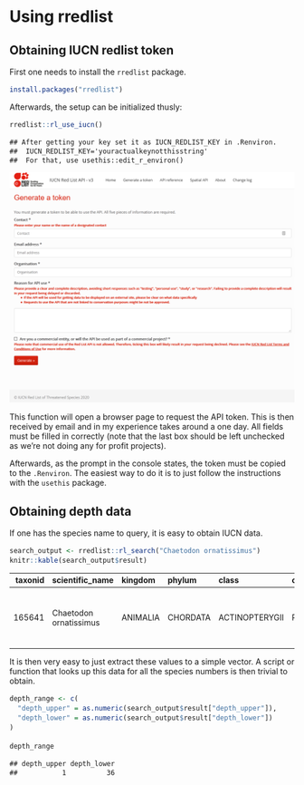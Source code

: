 Using rredlist
================

## Obtaining IUCN redlist token

First one needs to install the `rredlist` package.

``` r
install.packages("rredlist")
```

Afterwards, the setup can be initialized thusly:

``` r
rredlist::rl_use_iucn()
```

    ## After getting your key set it as IUCN_REDLIST_KEY in .Renviron.
    ##  IUCN_REDLIST_KEY='youractualkeynotthisstring'
    ##  For that, use usethis::edit_r_environ()

![api token webpage](pics/iucn_token.PNG)

This function will open a browser page to request the API token. This is
then received by email and in my experience takes around a one day. All
fields must be filled in correctly (note that the last box should be
left unchecked as we’re not doing any for profit projects).

Afterwards, as the prompt in the console states, the token must be
copied to the `.Renviron`. The easiest way to do it is to just follow
the instructions with the `usethis` package.

## Obtaining depth data

If one has the species name to query, it is easy to obtain IUCN data.

``` r
search_output <- rredlist::rl_search("Chaetodon ornatissimus")
knitr::kable(search_output$result)
```

| taxonid | scientific\_name       | kingdom  | phylum   | class          | order       | family         | genus     | main\_common\_name   | authority    | published\_year | assessment\_date | category | criteria | population\_trend | marine\_system | freshwater\_system | terrestrial\_system | assessor                    | reviewer                                                   | aoo\_km2 | eoo\_km2 | elevation\_upper | elevation\_lower | depth\_upper | depth\_lower | errata\_flag | errata\_reason | amended\_flag | amended\_reason |
| ------: | :--------------------- | :------- | :------- | :------------- | :---------- | :------------- | :-------- | :------------------- | :----------- | --------------: | :--------------- | :------- | :------- | :---------------- | :------------- | :----------------- | :------------------ | :-------------------------- | :--------------------------------------------------------- | :------- | :------- | :--------------- | :--------------- | -----------: | -----------: | :----------- | :------------- | :------------ | :-------------- |
|  165641 | Chaetodon ornatissimus | ANIMALIA | CHORDATA | ACTINOPTERYGII | PERCIFORMES | CHAETODONTIDAE | Chaetodon | Ornate Butterflyfish | Cuvier, 1831 |            2010 | 2009-10-08       | LC       | NA       | Unknown           | TRUE           | FALSE              | FALSE               | Myers, R.F. & Pratchett, M. | Elfes, C., Polidoro, B., Livingstone, S. & Carpenter, K.E. | NA       | NA       | NA               | NA               |            1 |           36 | NA           | NA             | NA            | NA              |

It is then very easy to just extract these values to a simple vector. A
script or function that looks up this data for all the species numbers
is then trivial to obtain.

``` r
depth_range <- c(
  "depth_upper" = as.numeric(search_output$result["depth_upper"]),
  "depth_lower" = as.numeric(search_output$result["depth_lower"])
)

depth_range
```

    ## depth_upper depth_lower 
    ##           1          36
